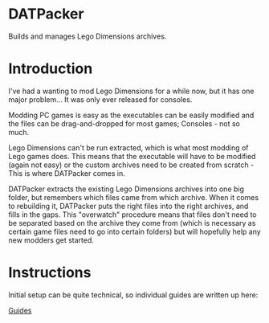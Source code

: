# DATPacker

Builds and manages Lego Dimensions archives.

# Introduction

I've had a wanting to mod Lego Dimensions for a while now, but it has one major problem... It was only ever released for consoles.

Modding PC games is easy as the executables can be easily modified and the files can be drag-and-dropped for most games; Consoles - not so much.

Lego Dimensions can't be run extracted, which is what most modding of Lego games does. This means that the executable will have to be modified (again not easy) or the custom archives need to be created from scratch - This is where DATPacker comes in.

DATPacker extracts the existing Lego Dimensions archives into one big folder, but remembers which files came from which archive. When it comes to rebuilding it, DATPacker puts the right files into the right archives, and fills in the gaps. This "overwatch" procedure means that files don't need to be separated based on the archive they come from (which is necessary as certain game files need to go into certain folders) but will hopefully help any new modders get started.

# Instructions

Initial setup can be quite technical, so individual guides are written up here:

[Guides](https://github.com/connorh315/DATPacker/tree/master/Guides)